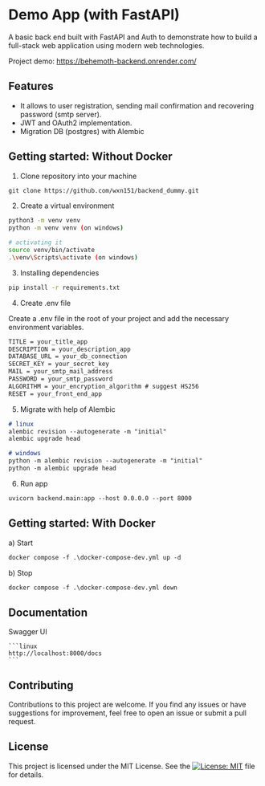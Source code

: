 # Demo App (with FastAPI)

A basic back end built with FastAPI and Auth to demonstrate how to build a full-stack web application using modern web technologies.

Project demo: https://behemoth-backend.onrender.com/

## Features

- It allows to user registration, sending mail confirmation and recovering password (smtp server).
- JWT and OAuth2 implementation.
- Migration DB (postgres) with Alembic

## Getting started: Without Docker

1. Clone repository into your machine

```md
git clone https://github.com/wxn151/backend_dummy.git
```

2. Create a virtual environment

```bash
python3 -m venv venv
python -m venv venv (on windows) 

# activating it
source venv/bin/activate
.\venv\Scripts\activate (on windows)
```


3. Installing dependencies

```bash
pip install -r requirements.txt
```

4. Create .env file

Create a .env file in the root of your project and add the necessary environment variables.
```md
TITLE = your_title_app
DESCRIPTION = your_description_app
DATABASE_URL = your_db_connection 
SECRET_KEY = your_secret_key
MAIL = your_smtp_mail_address
PASSWORD = your_smtp_password
ALGORITHM = your_encryption_algorithm # suggest HS256
RESET = your_front_end_app
```

5. Migrate with help of Alembic

```md
# linux
alembic revision --autogenerate -m "initial"
alembic upgrade head
```
```md
# windows
python -m alembic revision --autogenerate -m "initial"
python -m alembic upgrade head
```

6. Run app

```md
uvicorn backend.main:app --host 0.0.0.0 --port 8000 
```

## Getting started: With Docker

a) Start
```md
docker compose -f .\docker-compose-dev.yml up -d
```

b) Stop
```md
docker compose -f .\docker-compose-dev.yml down
```

## Documentation
Swagger UI

    ```linux
    http://localhost:8000/docs
    ```

## Contributing
Contributions to this project are welcome. If you find any issues or have suggestions for improvement, feel free to open an issue or submit a pull request.

## License
This project is licensed under the MIT License. See the [![License: MIT](https://img.shields.io/badge/License-MIT-yellow.svg)](https://opensource.org/licenses/MIT)
 file for details.
